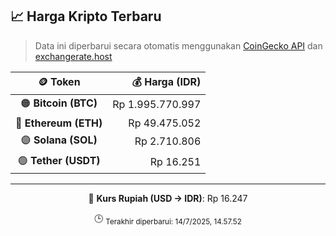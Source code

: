 

<!-- HARGA_KRIPTO -->
## 📈 Harga Kripto Terbaru

> Data ini diperbarui secara otomatis menggunakan [CoinGecko API](https://www.coingecko.com/) dan [exchangerate.host](https://exchangerate.host/)

<div align="center">

| 🪙 Token | 💰 Harga (IDR) |
|:------:|---------------:|
| 🟠 **Bitcoin (BTC)**   | Rp 1.995.770.997 |
| 🔵 **Ethereum (ETH)**  | Rp 49.475.052 |
| 🟣 **Solana (SOL)**    | Rp 2.710.806 |
| 🟢 **Tether (USDT)**   | Rp 16.251 |

---

💱 **Kurs Rupiah (USD → IDR)**: Rp 16.247

🕒 <sub>Terakhir diperbarui: 14/7/2025, 14.57.52</sub>

</div>
<!-- /HARGA_KRIPTO -->